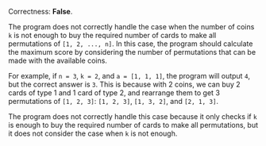 Correctness: **False**.

The program does not correctly handle the case when the number of coins `k` is not enough to buy the required number of cards to make all permutations of `[1, 2, ..., n]`. In this case, the program should calculate the maximum score by considering the number of permutations that can be made with the available coins.

For example, if `n = 3`, `k = 2`, and `a = [1, 1, 1]`, the program will output `4`, but the correct answer is `3`. This is because with 2 coins, we can buy 2 cards of type 1 and 1 card of type 2, and rearrange them to get 3 permutations of `[1, 2, 3]`: `[1, 2, 3]`, `[1, 3, 2]`, and `[2, 1, 3]`.

The program does not correctly handle this case because it only checks if `k` is enough to buy the required number of cards to make all permutations, but it does not consider the case when `k` is not enough.